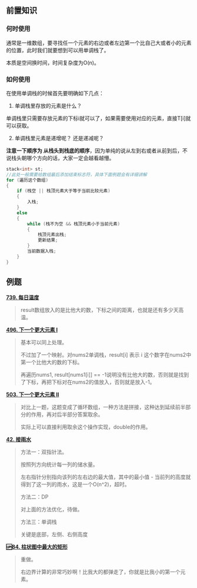 ## 前置知识
### 何时使用

通常是一维数组，要寻找任一个元素的右边或者左边第一个比自己大或者小的元素的位置，此时我们就要想到可以用单调栈了。

本质是空间换时间，时间复杂度为O(n)。

### 如何使用

在使用单调栈的时候首先要明确如下几点：

1. 单调栈里存放的元素是什么？

单调栈里只需要存放元素的下标i就可以了，如果需要使用对应的元素，直接T[i]就可以获取。

2. 单调栈里元素是递增呢？ 还是递减呢？

**注意一下顺序为 从栈头到栈底的顺序**，因为单纯的说从左到右或者从前到后，不说栈头朝哪个方向的话，大家一定会越看越懵。

```cpp
stack<int> st;
//此处一般需要给数组最后添加结束标志符，具体下面例题会有详细讲解
for (遍历这个数组)
{
	if (栈空 || 栈顶元素大于等于当前比较元素)
	{
		入栈;
	}
	else
	{
		while (栈不为空 && 栈顶元素小于当前元素)
		{
			栈顶元素出栈;
			更新结果;
		}
		当前数据入栈;
	}
}

```



## 例题

**[739. 每日温度](https://leetcode.cn/problems/daily-temperatures/description/)**

> result数组放入的是比他大的数，下标之间的距离，也就是还有多少天高温。

**[496. 下一个更大元素 I](https://leetcode.cn/problems/next-greater-element-i/description/)**

> 基本可以同上处理。
>
> 不过加了一个映射。对nums2单调栈，result[i] 表示 i 这个数字在nums2中第一个比他大的数的下标。
>
> 再遍历nums1, result[nums1[i]] == -1说明没有比他大的数，否则就是找到了下标，再把下标对在nums2的值放入，否则就是放入-1。

**[503. 下一个更大元素 II](https://leetcode.cn/problems/next-greater-element-ii/description/)**

> 对比上一题，这题变成了循环数组，一种方法是拼接，这种达到延续前半部分的作用，再对后半部分答案取余。
>
> 实际上可以直接利用取余这个操作实现，double的作用。

**[42. 接雨水](https://leetcode.cn/problems/trapping-rain-water/description/)**

> 方法一：双指针法。
>
> 按照列方向统计每一列的储水量。
>
> 左右指针分别指向该列的左右边的最大值，其中的最小值 - 当前列的高度就得到了这一列的雨水，这是一个O(n^2)，超时。
>
> 方法二：DP
>
> 对上面的方法优化，待做。
>
> 方法三：单调栈
>
> 关键是底部，左侧、右侧高度

**[🆙84. 柱状图中最大的矩形](https://leetcode.cn/problems/largest-rectangle-in-histogram/description/)**

> 重做。
>
> 右边界计算的非常巧妙啊！比我大的都弹走了，你就是比我小的第一个元素。
